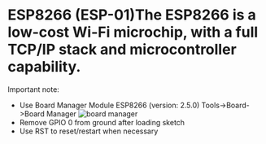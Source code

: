 # ESP8266 (ESP-01)The ESP8266 is a low-cost Wi-Fi microchip, with a full TCP/IP stack and microcontroller capability. 

Important note: 
- Use Board Manager Module ESP8266 (version: 2.5.0)  Tools->Board->Board Manager
![board manager](esp8266-esp-01-board-manager)
- Remove GPIO 0 from ground after loading sketch
- Use RST to reset/restart when necessary


